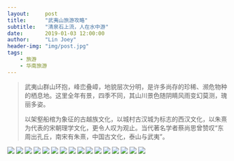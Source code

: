 ```yaml
---
layout:     post
title:      "武夷山旅游攻略"
subtitle:   "清泉石上流，人在水中游"
date:       2019-01-03 12:00:00
author:     "Lin Joey"
header-img: "img/post.jpg"
tags:
    - 旅游
    - 华南旅游
---
```


>武夷山群山环抱，峰峦叠嶂，地貌层次分明，是许多尚存的珍稀、濒危物种的栖息地。这里全年有景，四季不同，其山川景色随阴睛风雨变幻莫测，瑰丽多姿。
>
>以架壑船棺为象征的古越族文化，以城村古汉城为标志的西汉文化，以朱熹为代表的宋朝理学文化，更令人叹为观止。当代著名学者蔡尚思曾赞叹“东周出孔丘，南宋有朱熹，中国古文化，泰山与武夷”。

![](https://linjoey-image.oss-cn-beijing.aliyuncs.com/我是驴友-武夷山旅游攻略_页面_01.jpg)
![](https://linjoey-image.oss-cn-beijing.aliyuncs.com/我是驴友-武夷山旅游攻略_页面_02.jpg)
![](https://linjoey-image.oss-cn-beijing.aliyuncs.com/我是驴友-武夷山旅游攻略_页面_03.jpg)
![](https://linjoey-image.oss-cn-beijing.aliyuncs.com/我是驴友-武夷山旅游攻略_页面_04.jpg)
![](https://linjoey-image.oss-cn-beijing.aliyuncs.com/我是驴友-武夷山旅游攻略_页面_05.jpg)
![](https://linjoey-image.oss-cn-beijing.aliyuncs.com/我是驴友-武夷山旅游攻略_页面_06.jpg)
![](https://linjoey-image.oss-cn-beijing.aliyuncs.com/我是驴友-武夷山旅游攻略_页面_07.jpg)
![](https://linjoey-image.oss-cn-beijing.aliyuncs.com/我是驴友-武夷山旅游攻略_页面_08.jpg)
![](https://linjoey-image.oss-cn-beijing.aliyuncs.com/我是驴友-武夷山旅游攻略_页面_09.jpg)
![](https://linjoey-image.oss-cn-beijing.aliyuncs.com/我是驴友-武夷山旅游攻略_页面_10.jpg)
![](https://linjoey-image.oss-cn-beijing.aliyuncs.com/我是驴友-武夷山旅游攻略_页面_11.jpg)
![](https://linjoey-image.oss-cn-beijing.aliyuncs.com/我是驴友-武夷山旅游攻略_页面_12.jpg)
![](https://linjoey-image.oss-cn-beijing.aliyuncs.com/我是驴友-武夷山旅游攻略_页面_13.jpg)
![](https://linjoey-image.oss-cn-beijing.aliyuncs.com/我是驴友-武夷山旅游攻略_页面_14.jpg)
![](https://linjoey-image.oss-cn-beijing.aliyuncs.com/我是驴友-武夷山旅游攻略_页面_15.jpg)
![](https://linjoey-image.oss-cn-beijing.aliyuncs.com/我是驴友-武夷山旅游攻略_页面_16.jpg)
